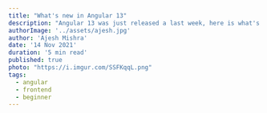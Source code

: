 ```yaml
---
title: "What's new in Angular 13"
description: "Angular 13 was just released a last week, here is what's new and what you should know before upgrading existing project"
authorImage: '../assets/ajesh.jpg'
author: 'Ajesh Mishra'
date: '14 Nov 2021'
duration: '5 min read'
published: true
photo: "https://i.imgur.com/SSFKqqL.png"
tags:
  - angular
  - frontend
  - beginner
---
```


<div id="article-header"></div>

<div id="article-footer"></div>